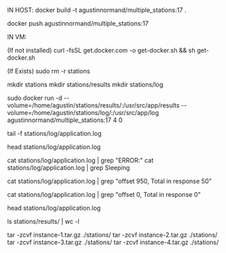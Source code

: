 IN HOST:
docker build -t agustinnormand/multiple_stations:17 .

docker push agustinnormand/multiple_stations:17

IN VM:

(If not installed)
curl -fsSL get.docker.com -o get-docker.sh && sh get-docker.sh

(If Exists)
sudo rm -r stations

mkdir stations
mkdir stations/results
mkdir stations/log

sudo docker run -d --volume=/home/agustin/stations/results/:/usr/src/app/results --volume=/home/agustin/stations/log/:/usr/src/app/log agustinnormand/multiple_stations:17 4 0

tail -f stations/log/application.log

head stations/log/application.log

cat stations/log/application.log | grep "ERROR:"
cat stations/log/application.log | grep Sleeping

cat stations/log/application.log | grep "offset 950, Total in response 50"

cat stations/log/application.log | grep "offset 0, Total in response 0"

head stations/log/application.log

ls stations/results/ | wc -l

tar -zcvf instance-1.tar.gz ./stations/
tar -zcvf instance-2.tar.gz ./stations/
tar -zcvf instance-3.tar.gz ./stations/
tar -zcvf instance-4.tar.gz ./stations/
